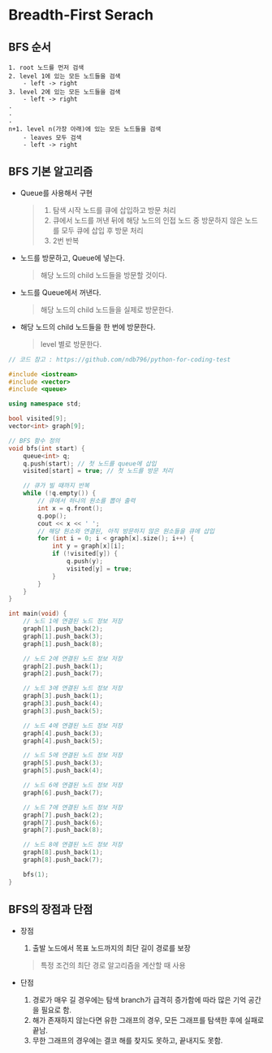# Breadth-First Serach

## BFS 순서

    1. root 노드를 먼저 검색
    2. level 1에 있는 모든 노드들을 검색
        - left -> right 
    3. level 2에 있는 모든 노드들을 검색
        - left -> right 
    .
    .
    .
    n+1. level n(가장 아래)에 있는 모든 노드들을 검색
        - leaves 모두 검색
        - left -> right   
  


## BFS 기본 알고리즘

- Queue를 사용해서 구현
  
    > 1. 탐색 시작 노드를 큐에 삽입하고 방문 처리
    > 2. 큐에서 노드를 꺼낸 뒤에 해당 노드의 인접 노드 중 방문하지 않은 노드를 모두 큐에 삽입 후 방문 처리
    > 3. 2번 반복

- 노드를 방문하고, Queue에 넣는다.
    > 해당 노드의 child 노드들을 방문할 것이다.
- 노드를 Queue에서 꺼낸다.
    > 해당 노드의 child 노드들을 실제로 방문한다.
- 해당 노드의 child 노드들을 한 번에 방문한다.
    > level 별로 방문한다.

```cpp
// 코드 참고 : https://github.com/ndb796/python-for-coding-test

#include <iostream>
#include <vector>
#include <queue>

using namespace std;

bool visited[9];
vector<int> graph[9];

// BFS 함수 정의
void bfs(int start) {
    queue<int> q;
    q.push(start); // 첫 노드를 queue에 삽입
    visited[start] = true; // 첫 노드를 방문 처리

    // 큐가 빌 때까지 반복
    while (!q.empty()) {
        // 큐에서 하나의 원소를 뽑아 출력
        int x = q.front();
        q.pop();
        cout << x << ' ';
        // 해당 원소와 연결된, 아직 방문하지 않은 원소들을 큐에 삽입
        for (int i = 0; i < graph[x].size(); i++) {
            int y = graph[x][i];
            if (!visited[y]) {
                q.push(y);
                visited[y] = true;
            }
        }
    }
}

int main(void) {
    // 노드 1에 연결된 노드 정보 저장 
    graph[1].push_back(2);
    graph[1].push_back(3);
    graph[1].push_back(8);

    // 노드 2에 연결된 노드 정보 저장 
    graph[2].push_back(1);
    graph[2].push_back(7);

    // 노드 3에 연결된 노드 정보 저장 
    graph[3].push_back(1);
    graph[3].push_back(4);
    graph[3].push_back(5);

    // 노드 4에 연결된 노드 정보 저장 
    graph[4].push_back(3);
    graph[4].push_back(5);

    // 노드 5에 연결된 노드 정보 저장 
    graph[5].push_back(3);
    graph[5].push_back(4);

    // 노드 6에 연결된 노드 정보 저장 
    graph[6].push_back(7);

    // 노드 7에 연결된 노드 정보 저장 
    graph[7].push_back(2);
    graph[7].push_back(6);
    graph[7].push_back(8);

    // 노드 8에 연결된 노드 정보 저장 
    graph[8].push_back(1);
    graph[8].push_back(7);

    bfs(1);
}
```


## BFS의 장점과 단점

- 장점
  
    1. 출발 노드에서 목표 노드까지의 최단 길이 경로를 보장
    > 특정 조건의 최단 경로 알고리즘을 계산할 때 사용

- 단점
  
    1. 경로가 매우 길 경우에는 탐색 branch가 급격히 증가함에 따라 많은 기억 공간을 필요로 함.
    2. 해가 존재하지 않는다면 유한 그래프의 경우, 모든 그래프를 탐색한 후에 실패로 끝남.
    3. 무한 그래프의 경우에는 결코 해를 찾지도 못하고, 끝내지도 못함.
